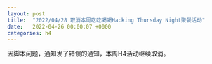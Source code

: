 ```yaml
---
layout: post
title:  "2022/04/28 取消本周吃吃喝喝Hacking Thursday Night聚餐活动"
date:   2022-04-26 00:00:07 +0000
categories: h4
---
```

因脚本问题，通知发了错误的通知，本周H4活动继续取消。

